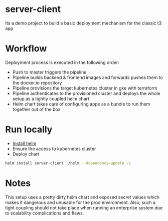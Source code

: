 # server-client

Its a demo project to build a basic deployment mechanism for the classic t3 app

# Workflow

Deployment process is executed in the following order:
* Push to master triggers the pipeline
* Pipeline builds backend & frontend images and forwards pushes them to the docker.io repository
* Pipeline provisions the target kubernetes cluster in gke with terraform
* Pipeline authenticates to the provisioned cluster and deploys the whole setup as a tightly coupled helm chart
* Helm chart takes care of configuring apps as a bundle to run them together out of the box

# Run locally

* [Install helm](https://helm.sh/docs/intro/install/)
* Ensure the access to kubernetes cluster 
* Deploy chart 
```bash
helm install server-client ./helm --dependency-update -i
```

# Notes 
This setup uses a pretty dirty helm chart and exposed secret values which makes it dangerous and unusable for the prod environment.  Also, such a tight coupling should not take place when running an enterprise system due to scalability complications and flaws. 